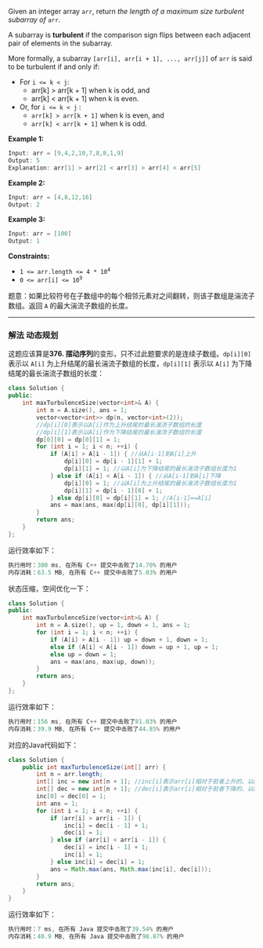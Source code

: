 <p>Given an integer array <code>arr</code>, return <em>the length of a maximum size turbulent subarray of</em> <code>arr</code>.</p>

<p>A subarray is <strong>turbulent</strong> if the comparison sign flips between each adjacent pair of elements in the subarray.</p>

<p>More formally, a subarray <code>[arr[i], arr[i + 1], ..., arr[j]]</code> of <code>arr</code> is said to be turbulent if and only if:</p>


- For `i <= k < j`:
	 - arr[k] > arr[k + 1] when k is odd, and
 	- arr[k] < arr[k + 1] when k is even.
- Or, for `i <= k < j` :
    - `arr[k] > arr[k + 1]` when k is even, and
    - `arr[k] < arr[k + 1]` when k is odd.

 
<p><strong>Example 1:</strong></p>

```swift
Input: arr = [9,4,2,10,7,8,8,1,9]
Output: 5
Explanation: arr[1] > arr[2] < arr[3] > arr[4] < arr[5]
```

 
<p><strong>Example 2:</strong></p>

```swift
Input: arr = [4,8,12,16]
Output: 2 
```

<p><strong>Example 3:</strong></p>

```swift
Input: arr = [100]
Output: 1 
```

 
<p><strong>Constraints:</strong></p>

<ul>
	<li><code>1 &lt;= arr.length &lt;= 4 * 10<sup>4</sup></code></li>
	<li><code>0 &lt;= arr[i] &lt;= 10<sup>9</sup></code></li>
</ul>

题意：如果比较符号在子数组中的每个相邻元素对之间翻转，则该子数组是湍流子数组。返回 `A` 的最大湍流子数组的长度。

---
### 解法 动态规划
这题应该算是**376. 摆动序列**的变形，只不过此题要求的是连续子数组。`dp[i][0]` 表示以 `A[i]` 为上升结尾的最长湍流子数组的长度，`dp[i][1]` 表示以 `A[i]` 为下降结尾的最长湍流子数组的长度：
```cpp
class Solution {
public:
    int maxTurbulenceSize(vector<int>& A) {
        int n = A.size(), ans = 1;
        vector<vector<int>> dp(n, vector<int>(2));
        //dp[i][0]表示以A[i]作为上升结尾的最长湍流子数组的长度
        //dp[i][1]表示以A[i]作为下降结尾的最长湍流子数组的长度        
        dp[0][0] = dp[0][1] = 1;
        for (int i = 1; i < n; ++i) {
            if (A[i] > A[i - 1]) { //从A[i-1]到A[i]上升
                dp[i][0] = dp[i - 1][1] + 1;
                dp[i][1] = 1; //以A[i]为下降结尾的最长湍流子数组长度为1
            } else if (A[i] < A[i - 1]) { //从A[i-1]到A[i]下降
                dp[i][0] = 1; //以A[i]为上升结尾的最长湍流子数组长度为1
                dp[i][1] = dp[i - 1][0] + 1;
            } else dp[i][0] = dp[i][1] = 1; //A[i-1]==A[i]
            ans = max(ans, max(dp[i][0], dp[i][1]));
        }
        return ans;
    }
};
```
运行效率如下：
```cpp
执行用时：300 ms, 在所有 C++ 提交中击败了14.70% 的用户
内存消耗：63.5 MB, 在所有 C++ 提交中击败了5.03% 的用户
```
状态压缩，空间优化一下：
```cpp
class Solution {
public:
    int maxTurbulenceSize(vector<int>& A) {
        int n = A.size(), up = 1, down = 1, ans = 1;
        for (int i = 1; i < n; ++i) {
            if (A[i] > A[i - 1]) up = down + 1, down = 1;
            else if (A[i] < A[i - 1]) down = up + 1, up = 1;
            else up = down = 1;
            ans = max(ans, max(up, down));
        }
        return ans;
    }
};
```
运行效率如下：
```cpp
执行用时：156 ms, 在所有 C++ 提交中击败了81.03% 的用户
内存消耗：39.9 MB, 在所有 C++ 提交中击败了44.85% 的用户
```
对应的Java代码如下：
```java
class Solution {
    public int maxTurbulenceSize(int[] arr) {
        int n = arr.length;
        int[] inc = new int[n + 1]; //inc[i]表示arr[i]相对于前者上升的、以arr[i]结尾的最长湍流子数组长度
        int[] dec = new int[n + 1]; //dec[i]表示arr[i]相对于前者下降的、以arr[i]结尾的最长湍流子数组长度
        inc[0] = dec[0] = 1;
        int ans = 1;
        for (int i = 1; i < n; ++i) {
            if (arr[i] > arr[i - 1]) {
                inc[i] = dec[i - 1] + 1;
                dec[i] = 1;
            } else if (arr[i] < arr[i - 1]) {
                dec[i] = inc[i - 1] + 1;
                inc[i] = 1;
            } else inc[i] = dec[i] = 1;
            ans = Math.max(ans, Math.max(inc[i], dec[i]));
        }
        return ans;
    }
}
```
运行效率如下：
```java
执行用时：7 ms, 在所有 Java 提交中击败了39.54% 的用户
内存消耗：40.9 MB, 在所有 Java 提交中击败了98.87% 的用户
```
